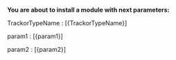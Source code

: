 **You are about to install a module with next parameters:**

TrackorTypeName : [{TrackorTypeName}]

param1 : [{param1}]

param2 : [{param2}]
